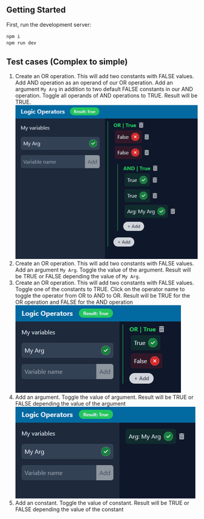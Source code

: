 ## Getting Started

First, run the development server:

```bash
npm i
npm run dev
```

## Test cases (Complex to simple)
1. Create an OR operation. This will add two constants with FALSE values. Add AND operation as an operand of our OR operation. Add an argument `My Arg` in addition to two default FALSE constants in our AND operation. Toggle all operands of AND operations to TRUE. Result will be TRUE.
![Test case](./docs/Screenshot_7.png)
1. Create an OR operation. This will add two constants with FALSE values. Add an argument `My Arg`. Toggle the value of the argument. Result will be TRUE or FALSE depending the value of `My Arg`.
1. Create an OR operation. This will add two constants with FALSE values. Toggle one of the constants to TRUE. Click on the operator name to toggle the operator from OR to AND to OR. Result will be TRUE for the OR operation and FALSE for the AND operation
![Test case](./docs/Screenshot_8.png)
1. Add an argument. Toggle the value of argument. Result will be TRUE or FALSE depending the value of the argument
![Test case](./docs/Screenshot_9.png)
1. Add an constant. Toggle the value of constant. Result will be TRUE or FALSE depending the value of the constant
